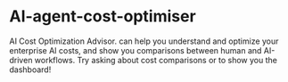# AI-agent-cost-optimiser

AI Cost Optimization Advisor. can help you understand and optimize your enterprise AI costs, and show you comparisons between human and AI-driven workflows. Try asking about cost comparisons or to show you the dashboard!
